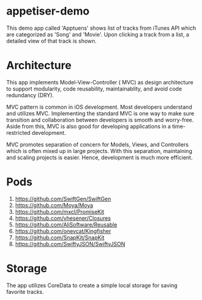 # appetiser-demo

This demo app called 'Apptuens' shows list of tracks from iTunes API which are categorized as 'Song' and 'Movie'. Upon clicking a track from a list, a detailed view of that track is shown.

# Architecture

This app implements Model-View-Controller ( MVC) as design architecture to support modularity, code reusability, maintainablity, and avoid code redundancy (DRY).

MVC pattern is common in iOS development. Most developers understand and utilizes MVC. Implementing the standard MVC is one way to make sure transition and collaboration between developers is smooth and worry-free. Aside from this, MVC is also good for developing applications in a time-restricted development.

MVC promotes separation of concern for Models, Views, and Controllers which is often mixed up in large projects. With this separation, maintaining and scaling projects is easier. Hence, development is much more efficient.

# Pods

1. https://github.com/SwiftGen/SwiftGen
2. https://github.com/Moya/Moya
3. https://github.com/mxcl/PromiseKit
4. https://github.com/vhesener/Closures
5. https://github.com/AliSoftware/Reusable
6. https://github.com/onevcat/Kingfisher
7. https://github.com/SnapKit/SnapKit
8. https://github.com/SwiftyJSON/SwiftyJSON

# Storage

The app utilizes CoreData to create a simple local storage for saving favorite tracks. 

